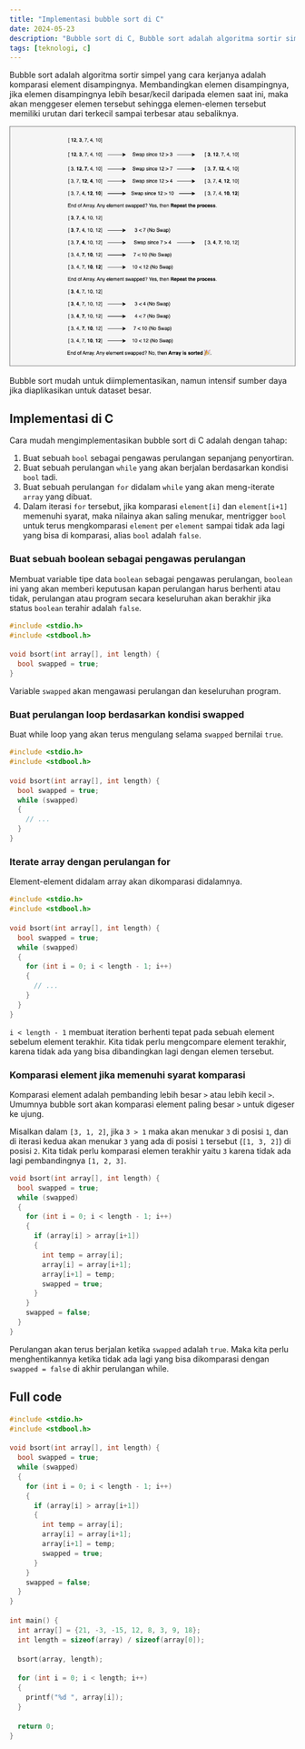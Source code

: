 ```yaml
---
title: "Implementasi bubble sort di C"
date: 2024-05-23
description: "Bubble sort di C, Bubble sort adalah algoritma sortir simpel yang cara kerjanya adalah komparasi element disampingnya"
tags: [teknologi, c]
---
```


Bubble sort adalah algoritma sortir simpel yang cara kerjanya adalah komparasi element disampingnya. Membandingkan elemen disampingnya, jika elemen disampingnya lebih besar/kecil daripada elemen saat ini, maka akan menggeser elemen tersebut sehingga elemen-elemen tersebut memiliki urutan dari terkecil sampai terbesar atau sebaliknya.

![bbsort](img/img01.png "Algoritma bubble sort")

Bubble sort mudah untuk diimplementasikan, namun intensif sumber daya jika diaplikasikan untuk dataset besar.

## Implementasi di C

Cara mudah mengimplementasikan bubble sort di C adalah dengan tahap:

1. Buat sebuah `bool` sebagai pengawas perulangan sepanjang penyortiran.
2. Buat sebuah perulangan `while` yang akan berjalan berdasarkan kondisi `bool` tadi.
3. Buat sebuah perulangan `for` didalam `while` yang akan meng-iterate `array` yang dibuat.
4. Dalam iterasi `for` tersebut, jika komparasi `element[i]` dan `element[i+1]` memenuhi syarat, maka nilainya akan saling menukar, mentrigger `bool` untuk terus mengkomparasi `element` per `element` sampai tidak ada lagi yang bisa di komparasi, alias `bool` adalah `false`.

### Buat sebuah boolean sebagai pengawas perulangan

Membuat variable tipe data `boolean` sebagai pengawas perulangan, `boolean` ini yang akan memberi keputusan kapan perulangan harus berhenti atau tidak, perulangan atau program secara keseluruhan akan berakhir jika status `boolean` terahir adalah `false`.

```c
#include <stdio.h>
#include <stdbool.h>

void bsort(int array[], int length) {
  bool swapped = true;
}
```

Variable `swapped` akan mengawasi perulangan dan keseluruhan program.

### Buat perulangan loop berdasarkan kondisi swapped

Buat while loop yang akan terus mengulang selama `swapped` bernilai `true`.

```c
#include <stdio.h>
#include <stdbool.h>

void bsort(int array[], int length) {
  bool swapped = true;
  while (swapped)
  {
    // ...
  }
}
```

### Iterate array dengan perulangan for

Element-element didalam array akan dikomparasi didalamnya.

```c
#include <stdio.h>
#include <stdbool.h>

void bsort(int array[], int length) {
  bool swapped = true;
  while (swapped)
  {
    for (int i = 0; i < length - 1; i++)
    {
      // ...
    }
  }
}
```

`i < length - 1` membuat iteration berhenti tepat pada sebuah element sebelum element terakhir. Kita tidak perlu mengcompare element terakhir, karena tidak ada yang bisa dibandingkan lagi dengan elemen tersebut.

### Komparasi element jika memenuhi syarat komparasi

Komparasi element adalah pembanding lebih besar `>` atau lebih kecil `>`. Umumnya bubble sort akan komparasi element paling besar `>` untuk digeser ke ujung.

Misalkan dalam `[3, 1, 2]`, jika `3 > 1` maka akan menukar `3` di posisi `1`, dan di iterasi kedua akan menukar `3` yang ada di posisi `1` tersebut (`[1, 3, 2]`) di posisi `2`. Kita tidak perlu komparasi elemen terakhir yaitu `3` karena tidak ada lagi pembandingnya `[1, 2, 3]`.

```c
void bsort(int array[], int length) {
  bool swapped = true;
  while (swapped)
  {
    for (int i = 0; i < length - 1; i++)
    {
      if (array[i] > array[i+1])
      {
        int temp = array[i];
        array[i] = array[i+1];
        array[i+1] = temp;
        swapped = true;
      }
    }
    swapped = false;
  }
}
```

Perulangan akan terus berjalan ketika `swapped` adalah `true`. Maka kita perlu menghentikannya ketika tidak ada lagi yang bisa dikomparasi dengan `swapped = false` di akhir perulangan while.

## Full code

```c
#include <stdio.h>
#include <stdbool.h>

void bsort(int array[], int length) {
  bool swapped = true;
  while (swapped)
  {
    for (int i = 0; i < length - 1; i++)
    {
      if (array[i] > array[i+1])
      {
        int temp = array[i];
        array[i] = array[i+1];
        array[i+1] = temp;
        swapped = true;
      }
    }
    swapped = false;
  }
}

int main() {
  int array[] = {21, -3, -15, 12, 8, 3, 9, 18};
  int length = sizeof(array) / sizeof(array[0]);

  bsort(array, length);

  for (int i = 0; i < length; i++)
  {
    printf("%d ", array[i]);
  }
  
  return 0;
}
```